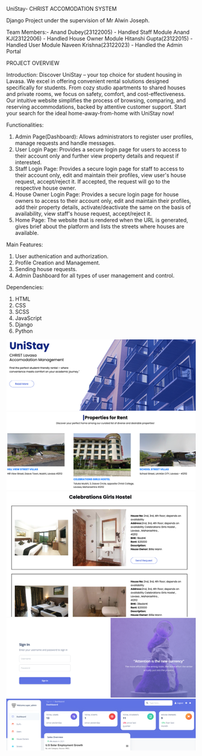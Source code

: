 UniStay- CHRIST ACCOMODATION SYSTEM

Django Project under the supervision of Mr Alwin Joseph.

Team Members:-
Anand Dubey(23122005) - Handled Staff Module
Anand KJ(23122006) - Handled House Owner Module
Hitanshi Gupta(23122015) - Handled User Module
Naveen Krishna(23122023) - Handled the Admin Portal

PROJECT OVERVIEW

Introduction:
Discover UniStay – your top choice for student housing in Lavasa. We excel in offering convenient rental solutions designed specifically for students. From cozy studio apartments to shared houses and private rooms, we focus on safety, comfort, and cost-effectiveness. Our intuitive website simplifies the process of browsing, comparing, and reserving accommodations, backed by attentive customer support. Start your search for the ideal home-away-from-home with UniStay now!

Functionalities:
1. Admin Page(Dashboard): Allows administrators to register user profiles, manage requests and handle messages.
2. User Login Page: Provides a secure login page for users to access to their account only and further view property details and request if interested.
3. Staff Login Page: Provides a secure login page for staff to access to their account only, edit and maintain their profiles, view user's house request, accept/reject it. If accepted, the request will go to the respective house owner.
4. House Owner Login Page: Provides a secure login page for house owners to access to their account only, edit and maintain their profiles, add their property details, activate/deactivate the same on the basis of availability, view staff's house request, accept/reject it. 
5. Home Page: The website that is rendered when the URL is generated, gives brief about the platform and lists the streets where houses are available.

Main Features:
1. User authenication and authorization.
2. Profile Creation and Management.
3. Sending house requests.
4. Admin Dashboard for all types of user management and control.

Dependencies:
1. HTML
2. CSS
3. SCSS
4. JavaScript
5. Django
6. Python

![alt text](<Images/Screenshot 2024-02-06 at 10.03.54.png>)
![alt text](<Images/Screenshot 2024-02-06 at 10.04.13.png>)
![alt text](<Images/Screenshot 2024-02-06 at 10.05.33.png>)
![alt text](<Images/Screenshot 2024-02-06 at 10.04.34.png>)
![alt text](<Images/Screenshot 2024-02-06 at 10.13.16.png>)
